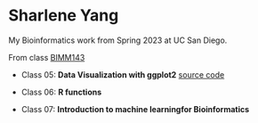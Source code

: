 # Sharlene Yang

My Bioinformatics work from Spring 2023 at UC San Diego.

From class [BIMM143](https://bioboot.github.io/bimm143_S23/)

- Class 05: **Data Visualization with ggplot2** [source code](https://github.com/sharl168/bimm143/blob/main/lab5/class05.qmd) 

- Class 06: **R functions** 

- Class 07: **Introduction to machine learningfor Bioinformatics**
